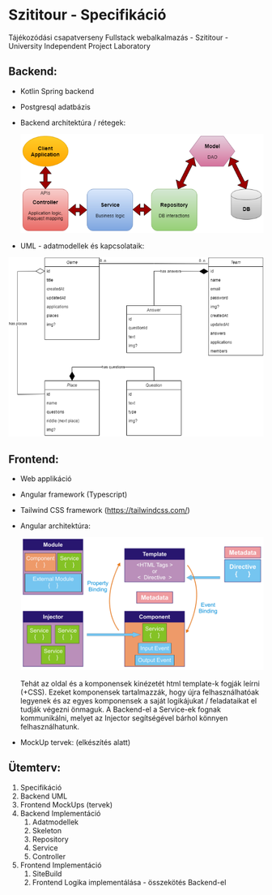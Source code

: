 # Szititour - Specifikáció
Tájékozódási csapatverseny Fullstack webalkalmazás - Szititour - University Independent Project Laboratory



## Backend:

- Kotlin Spring backend

- Postgresql adatbázis

- Backend architektúra / rétegek:

  ![szititour-backend](..\\images\backend-layers.png)

  

- UML - adatmodellek és kapcsolataik:

![szititour-backend](..\\images\szititour-backend.png)





## Frontend:

- Web applikáció

- Angular framework (Typescript)

- Tailwind CSS framework (https://tailwindcss.com/)

- Angular architektúra:

  ![szititour-backend](..\\images\angular-architecture.png)

  Tehát az oldal és a komponensek kinézetét html template-k fogják leírni (+CSS).
  Ezeket komponensek tartalmazzák, hogy újra felhasználhatóak legyenek és az egyes komponensek a saját logikájukat / feladataikat el tudják végezni önmaguk.
  A Backend-el a Service-ek fognak kommunikálni, melyet az Injector segítségével bárhol könnyen felhasználhatunk.

  

- MockUp tervek: (elkészítés alatt)





## Ütemterv:

1. Specifikáció
2. Backend UML
3. Frontend MockUps (tervek)
4. Backend Implementáció
   1. Adatmodellek
   2. Skeleton
   3. Repository
   4. Service
   5. Controller
5. Frontend Implementáció
   1. SiteBuild
   2. Frontend Logika implementálása - összekötés Backend-el
